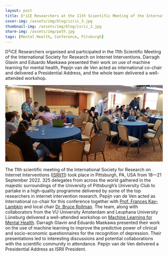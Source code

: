 ```yaml
---
layout: post
title: D²iCE Researchers at the 11th Scientific Meeting of the International Society for Research on Internet Interventions
cover-img: /assets/img/blog/isrii_3.jpg
thumbnail-img: /assets/img/blog/isrii_2.jpg
share-img: /assets/img/path.jpg
tags: [Mental Health, Conference, Pitsburgh]
---
```


D²iCE Researchers organised and participated in the 11th Scientific Meeting of the International Society for Research on Internet Interventions. Darragh Glavin and Eduardo Maekawa presented their work on use of machine learning for mental health, Pepijn van de Ven acted as international co-chair and delivered a Presidential Address, and the whole team delivered a well-attended workshop.

![](/assets/img/blog/isrii_1.jpg "The D²iCE team delivering a successful workshop on Machine Learning for Mental Health")

The 11th scientific meeting of the International Society for Research on Internet Interventions ([ISRII11](https://isrii2022pittsburgh.org/international-committee)) took place in Pittsburgh, PA, USA from 18—21 September 2022. 325 delegates from across the world gathered in the majestic surroundings of the University of Pittsburgh’s University Club to partake in a high-quality programme delivered by some of the top researchers in internet intervention research. Pepijn van de Ven acted as International co-chair for this conference together with [Prof. Frances Kay-Lambkin](https://www.newcastle.edu.au/profile/frances-kaylambkin) and local chair [Dr. Bruce Rollman](https://www.gim-crhc.pitt.edu/people/bruce-l-rollman-md-mph). The team, along with collaborators from the VU University Amsterdam and Leuphana University Lüneburg delivered a well-attended workshop on [Machine Learning for Mental Health](https://isrii2022pittsburgh.org/preconference-workshops). Darragh Glavin and Eduardo Maekawa presented their work on the use of machine learning to improve the predictive power of clinical and socio-economic questionnaires for the recognition of depression. Their presentations led to interesting discussions and potential collaborations with the scientific community in attendance. Pepijn van de Ven delivered a Presidential Address as ISRII President.

